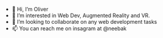 - 👋 Hi, I’m Oliver
- 👀 I’m interested in Web Dev, Augmented Reality and VR.
- 💞️ I’m looking to collaborate on any web development tasks
- 📫 You can reach me on insagram at @neebak

<!---
olivertembo/olivertembo is a ✨ special ✨ repository because its `README.md` (this file) appears on your GitHub profile.
You can click the Preview link to take a look at your changes.
--->
